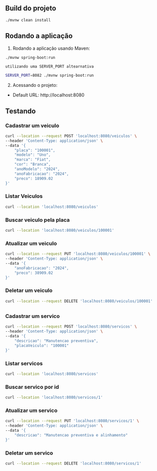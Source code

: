 ## Build do projeto

```bash
./mvnw clean install
```

## Rodando a aplicação

1. Rodando a aplicação usando Maven:

```bash
./mvnw spring-boot:run
```

`utilizando uma SERVER_PORT altearnativa`

```bash
SERVER_PORT=8082 ./mvnw spring-boot:run
```

2. Acessando o projeto:

- Default URL: http://localhost:8080

## Testando

### Cadastrar um veiculo

```bash
curl --location --request POST 'localhost:8080/veiculos' \
--header 'Content-Type: application/json' \
--data '{
	"placa": "100001",
	"modelo": "Uno",
	"marca": "Fiat",
	"cor": "Branca",
	"anoModelo": "2024",
	"anoFabricacao": "2024",
	"preco": 18909.02
}'
```

### Listar Veiculos

```bash
curl --location 'localhost:8080/veiculos'
```

### Buscar veiculo pela placa

```bash
curl --location 'localhost:8080/veiculos/100001'
```

### Atualizar um veiculo

```bash
curl --location --request PUT 'localhost:8080/veiculos/100001' \
--header 'Content-Type: application/json' \
--data '{
	"anoFabricacao": "2024",
	"preco": 38909.02
}'
```

### Deletar um veiculo

```bash
curl --location --request DELETE 'localhost:8080/veiculos/100001'
```

##

### Cadastrar um servico

```bash
curl --location --request POST 'localhost:8080/servicos' \
--header 'Content-Type: application/json' \
--data '{
	"descricao": "Manutencao preventiva",
	"placaVeiculo": "100001"
}'
```

### Listar servicos

```bash
curl --location 'localhost:8080/servicos'
```

### Buscar servico por id

```bash
curl --location 'localhost:8080/servicos/1'
```

### Atualizar um servico

```bash
curl --location --request PUT 'localhost:8080/servicos/1' \
--header 'Content-Type: application/json' \
--data '{
	"descricao": "Manutencao preventiva e alinhamento"
}'
```

### Deletar um servico

```bash
curl --location --request DELETE 'localhost:8080/servicos/1'
```
